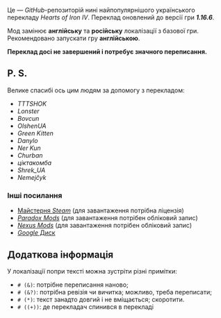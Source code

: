 Це&nbsp;— *GitHub*-репозиторій нині найпопулярнішого українського перекладу *Hearts of Iron IV*. Переклад оновлений до версії гри ***1.16.6***.

Мод замінює **англійську** та **російську** локалізації з базової гри. Рекомендовано запускати гру **англійською**.

**Переклад досі не завершений і потребує значного переписання.**

## P.&nbsp;S.
Велике спасибі ось цим людям за допомогу з перекладом:
* *TTTSHOK*
* *Lonster*
* *Bovcun*
* *OlshenUA*
* *Green Kitten*
* *Danylo*
* *Ner Kun*
* *Churban*
* *ціктакомба*
* *Shrek_UA*
* *Nemejčyk*

### Інші посилання
* [Майстерня *Steam*](https://steamcommunity.com/workshop/filedetails/?id=2706358548) (для завантаження потрібна ліцензія)
* [*Paradox Mods*](https://mods.paradoxplaza.com/mods/38710/Any) (для завантаження потрібен обліковий запис)
* [*Nexus Mods*](https://www.nexusmods.com/heartsofironiv/mods/53) (для завантаження потрібен обліковий запис)
* [*Google* Диск](https://drive.google.com/file/d/1f8ypKACpJyX8s5L3B6GbOmew9BFKzO-z/view)

## Додаткова інформація
У локалізації попри тексті можна зустріти різні примітки:
+ `# (&)`: потрібне переписання наново;
+ `# (&?)`: потрібна ревізія чи вичитка; можливо, треба переписати;
+ `# (*)`: текст занадто довгий і не вміщається; скоротити.
+ `# ((+))`: де перекладач спинився в перекладі
